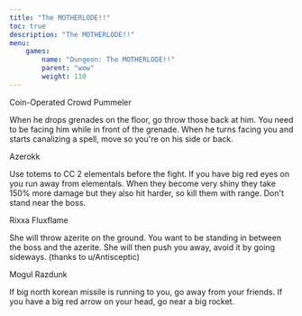 ```yaml
---
title: "The MOTHERLODE!!"
toc: true
description: "The MOTHERLODE!!"
menu:
    games:
        name: "Dungeon: The MOTHERLODE!!"
        parent: "wow"
        weight: 110
---
```


Coin-Operated Crowd Pummeler

When he drops grenades on the floor, go throw those back at him. You need to be facing him while in front of the grenade. When he turns facing you and starts canalizing a spell, move so you're on his side or back.

Azerokk

Use totems to CC 2 elementals before the fight. If you have big red eyes on you run away from elementals. When they become very shiny they take 150% more damage but they also hit harder, so kill them with range. Don't stand near the boss.

Rixxa Fluxflame

She will throw azerite on the ground. You want to be standing in between the boss and the azerite. She will then push you away, avoid it by going sideways. (thanks to u/Antisceptic)

Mogul Razdunk

If big north korean missile is running to you, go away from your friends. If you have a big red arrow on your head, go near a big rocket.
